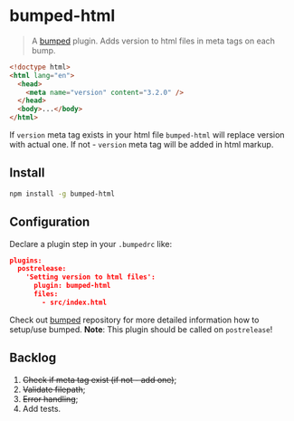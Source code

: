 # bumped-html

> A [bumped](https://github.com/bumped/bumped) plugin. Adds version to html files in meta tags on each bump.

```html
<!doctype html>
<html lang="en">
  <head>
    <meta name="version" content="3.2.0" />
  </head>
  <body>...</body>
</html>
```

If `version` meta tag exists in your html file `bumped-html` will replace version with actual one. If not - `version` meta tag will be added in html markup.

## Install

```bash
npm install -g bumped-html
```

## Configuration

Declare a plugin step in your `.bumpedrc` like:

```json
plugins:
  postrelease:
    'Setting version to html files':
      plugin: bumped-html
      files:
        - src/index.html
```

Check out [bumped](https://github.com/bumped/bumped) repository for more detailed information how to setup/use bumped.
**Note**: This plugin should be called on `postrelease`!

## Backlog

1. ~~Check if meta tag exist (if not - add one)~~;
2. ~~Validate filepath~~;
3. ~~Error handling~~;
4. Add tests.
